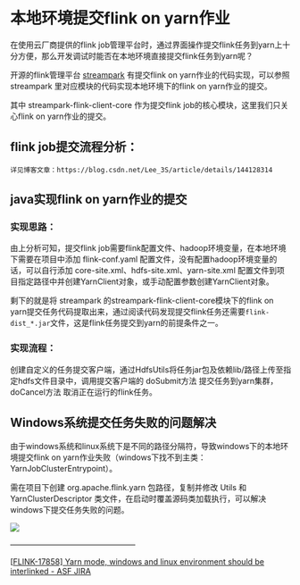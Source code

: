 # 本地环境提交flink on yarn作业

在使用云厂商提供的flink job管理平台时，通过界面操作提交flink任务到yarn上十分方便，那么开发调试时能否在本地环境直接提交flink任务到yarn呢？

开源的flink管理平台 [streampark](https://github.com/apache/incubator-streampark) 有提交flink on yarn作业的代码实现，可以参照 streampark 里对应模块的代码实现本地环境下的flink on yarn作业的提交。

其中 streampark-flink-client-core 作为提交flink job的核心模块，这里我们只关心flink on yarn作业的提交。

## flink job提交流程分析：
    详见博客文章：https://blog.csdn.net/Lee_3S/article/details/144128314


## java实现flink on yarn作业的提交

### 实现思路：

由上分析可知，提交flink job需要flink配置文件、hadoop环境变量，在本地环境下需要在项目中添加 flink-conf.yaml 配置文件，没有配置hadoop环境变量的话，可以自行添加 core-site.xml、hdfs-site.xml、yarn-site.xml 配置文件到项目指定路径中并创建YarnClient对象，或手动配置参数创建YarnClient对象。

剩下的就是将 streampark 的streampark-flink-client-core模块下的flink on yarn提交任务代码提取出来，通过阅读代码发现提交flink任务还需要`flink-dist_*.jar`文件，这是flink任务提交到yarn的前提条件之一。

### 实现流程：

创建自定义的任务提交客户端，通过HdfsUtils将任务jar包及依赖lib/路径上传至指定hdfs文件目录中，调用提交客户端的 doSubmit方法 提交任务到yarn集群，doCancel方法 取消正在运行的flink任务。

## Windows系统提交任务失败的问题解决

由于windows系统和linux系统下是不同的路径分隔符，导致windows下的本地环境提交flink on yarn作业失败（windows下找不到主类：YarnJobClusterEntrypoint）。

需在项目下创建 org.apache.flink.yarn 包路径，复制并修改 Utils 和 YarnClusterDescriptor 类文件，在启动时覆盖源码类加载执行，可以解决windows下提交任务失败的问题。

![](https://github.moeyy.xyz/https://raw.githubusercontent.com/Cyanty/images/main/collect/Snipaste_2024-11-22_11-13-37.png)

————————————————

[[FLINK-17858\] Yarn mode, windows and linux environment should be interlinked - ASF JIRA](https://issues.apache.org/jira/browse/FLINK-17858)





